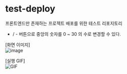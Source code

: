 # test-deploy
프론트엔드만 존재하는 프로젝트 배포를 위한 테스트 리포지토리

+ / - 버튼으로 중앙의 숫자를 0 ~ 30 의 수로 변경할 수 있다.

[화면 이미지]  
![image](https://github.com/user-attachments/assets/68ca61cf-7639-4adf-be0a-d470797828d9)  

[실행 GIF]  
![GIF](https://github.com/user-attachments/assets/d50d73ca-8764-466c-84a3-4b92a7e16b1f)  
